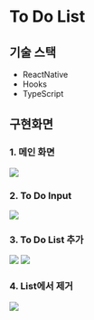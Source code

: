 # To Do List

## 기술 스택
- ReactNative
- Hooks
- TypeScript

## 구현화면
### 1. 메인 화면 <br />
![](https://images.velog.io/images/hemtory/post/e4341b12-afc4-4017-a3a8-34db437e6275/KakaoTalk_20200924_163718630_01.jpg)
### 2. To Do Input <br />
![](https://images.velog.io/images/hemtory/post/d3503820-6058-4d7a-8d2d-e54d326d35ca/KakaoTalk_20200924_163718630_02.jpg)
### 3. To Do List 추가 <br />
![](https://images.velog.io/images/hemtory/post/b696c4ed-c55c-4395-8f42-2e81071c6a3e/KakaoTalk_20200924_163718630_03.jpg)
![](https://images.velog.io/images/hemtory/post/e787b5c6-6ec5-43cb-99c5-e03a2ec322a8/KakaoTalk_20200924_163718630_04.jpg)
### 4. List에서 제거 <br />
![](https://images.velog.io/images/hemtory/post/38e24e48-f439-4956-b741-45515fc4cabb/KakaoTalk_20200924_163718630_05.jpg)
